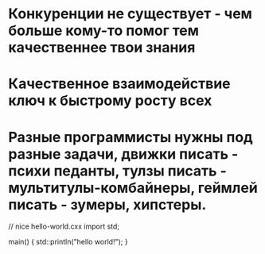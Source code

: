 # Конкуренции не существует - чем больше кому-то помог тем качественнее твои знания
# Качественное взаимодействие ключ к быстрому росту всех
# Разные программисты нужны под разные задачи, движки писать - психи педанты, тулзы писать - мультитулы-комбайнеры, геймлей писать - зумеры, хипстеры.


// nice hello-world.cxx
import std;

main()
{
    std::println("hello world!");
}
